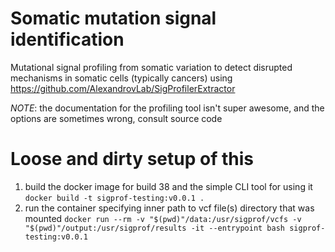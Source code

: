 # Somatic mutation signal identification

Mutational signal profiling from somatic variation to detect disrupted mechanisms in somatic cells (typically cancers) using https://github.com/AlexandrovLab/SigProfilerExtractor

*NOTE*: the documentation for the profiling tool isn't super awesome, and the options are sometimes wrong, consult source code

# Loose and dirty setup of this
  1. build the docker image for build 38 and the simple CLI tool for using it
    ```
    docker build -t sigprof-testing:v0.0.1 .
    ```
  2. run the container specifying inner path to vcf file(s) directory that was mounted
    ```
    docker run --rm -v "$(pwd)"/data:/usr/sigprof/vcfs -v "$(pwd)"/output:/usr/sigprof/results -it --entrypoint bash sigprof-testing:v0.0.1
    ```